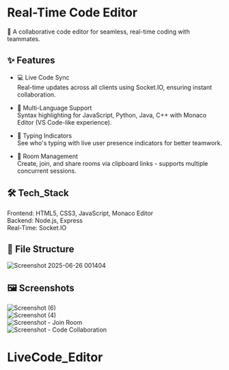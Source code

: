 # Real-Time Code Editor
🚀 A collaborative code editor for seamless, real-time coding with teammates.

## ✨ Features

- 💻 Live Code Sync  
  Real-time updates across all clients using Socket.IO, ensuring instant collaboration.

- 📜 Multi-Language Support  
  Syntax highlighting for JavaScript, Python, Java, C++ with Monaco Editor (VS Code-like experience).

- 👥 Typing Indicators  
  See who's typing with live user presence indicators for better teamwork.

- 🔗 Room Management  
  Create, join, and share rooms via clipboard links - supports multiple concurrent sessions.

## 🛠️ Tech_Stack
Frontend: HTML5, CSS3, JavaScript, Monaco Editor  
Backend: Node.js, Express  
Real-Time: Socket.IO  

## 📂 File Structure
![Screenshot 2025-06-26 001404](https://github.com/user-attachments/assets/eefefdd5-f4be-474e-be83-f1d73f5058b0)

## 🖼️ Screenshots
![Screenshot (6)](https://github.com/user-attachments/assets/5e6c7025-05e4-4427-bf45-70038330fae3)  
![Screenshot (4)](https://github.com/user-attachments/assets/b931979b-4ac4-4cbc-a280-8361388e99a9)  
![Screenshot - Join Room](https://github.com/user-attachments/assets/f8a3bf6c-a857-45fa-a52a-4a08902e9106.png)  
![Screenshot - Code Collaboration](https://github.com/user-attachments/assets/4e7595d4-a8b6-45ed-9355-3041b9330e00.png)  

# LiveCode_Editor
